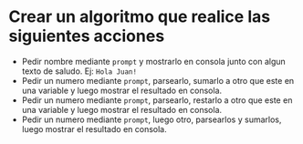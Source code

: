 # Crear un algoritmo que realice las siguientes acciones

- Pedir nombre mediante `prompt` y mostrarlo en consola junto con algun texto de saludo. Ej: `Hola Juan!`
- Pedir un numero mediante `prompt`, parsearlo, sumarlo a otro que este en una variable y luego mostrar el resultado en consola.
- Pedir un numero mediante `prompt`, parsearlo, restarlo a otro que este en una variable y luego mostrar el resultado en consola.
- Pedir un numero mediante `prompt`, luego otro, parsearlos y sumarlos, luego mostrar el resultado en consola.